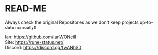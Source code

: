 # READ-ME
Always check the original Repositories as we don't keep projects up-to-date manually!!

Ian: https://github.com/IanWONeill \
Site: https://rune-status.net/ \
Discord: https://discord.gg/fwANhSG
